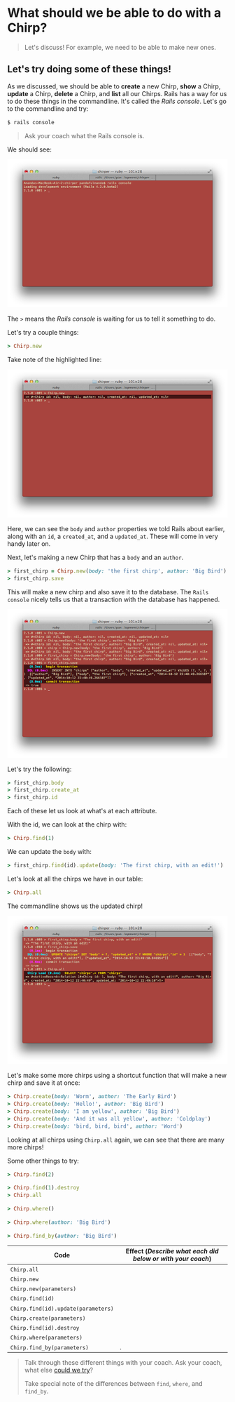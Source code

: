 
# What should we be able to do with a Chirp?

> Let's discuss!  For example, we need to be able to make new ones.

## Let's try doing some of these things!

As we discussed, we should be able to **create** a new Chirp, **show** a Chirp, **update** a Chirp, **delete** a Chirp, and **list** all our Chirps.  Rails has a way for us to do these things in the commandline.  It's called the *Rails console*.   Let's go to the commandline and try:

```bash
$ rails console
```

> Ask your coach what the Rails console is.

We should see:

![](../images/terminal_rails_console.png)

The `>` means the *Rails console* is waiting for us to tell it something to do.

Let's try a couple things:

```rb
> Chirp.new
```

Take note of the highlighted line:

![](../images/terminal_rails_console_chirp_new.png)

Here, we can see the `body` and `author` properties we told Rails about earlier, along with an `id`, a `created_at`, and a `updated_at`.  These will come in very handy later on.

Next, let's making a new Chirp that has a `body` and an `author`.

```rb
> first_chirp = Chirp.new(body: 'the first chirp', author: 'Big Bird')
> first_chirp.save
```

This will make a new chirp and also save it to the database.  The `Rails console` nicely tells us that a transaction with the database has happened.

![](../images/terminal_rails_console_newsave.png)

Let's try the following:

```rb
> first_chirp.body
> first_chirp.create_at
> first_chirp.id
```

Each of these let us look at what's at each attribute.

With the id, we can look at the chirp with:

```rb
> Chirp.find(1)
```

We can update the `body` with:

```rb
> first_chirp.find(id).update(body: 'The first chirp, with an edit!')
```

Let's look at all the chirps we have in our table:

```rb
> Chirp.all
```

The commandline shows us the updated chirp!

![](../images/terminal_chirp_all.png)


Let's make some more chirps using a shortcut function that will make a new chirp and save it at once:

```rb
> Chirp.create(body: 'Worm', author: 'The Early Bird')
> Chirp.create(body: 'Hello!', author: 'Big Bird')
> Chirp.create(body: 'I am yellow', author: 'Big Bird')
> Chirp.create(body: 'And it was all yellow', author: 'Coldplay')
> Chirp.create(body: 'bird, bird, bird', author: 'Word')
```

Looking at all chirps using `Chirp.all` again, we can see that there are many more chirps!

Some other things to try:

```rb
> Chirp.find(2)
```

```rb
> Chirp.find(1).destroy
> Chirp.all
```

```rb
> Chirp.where()
```

```rb
> Chirp.where(author: 'Big Bird')
```

```rb
> Chirp.find_by(author: 'Big Bird')
```
<!-- TODO: add link to things to try-->


| Code | Effect (*Describe what each did below or with your coach*) |
| -- | -- |
| `Chirp.all` |           |
| `Chirp.new` |           |
| `Chirp.new(parameters)` |           |
| `Chirp.find(id)` |           |
| `Chirp.find(id).update(parameters)` |           |
| `Chirp.create(parameters)` |           |
| `Chirp.find(id).destroy` |           |
| `Chirp.where(parameters)` |           |
| `Chirp.find_by(parameters)` |           .|

> Talk through these different things with your coach.  Ask your coach, what else [could we try](http://guides.rubyonrails.org/active_record_basics.html)?
>
> Take special note of the differences between `find`, `where`, and `find_by`.
